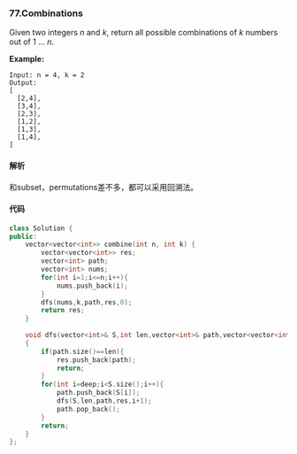 ### 77.Combinations

Given two integers *n* and *k*, return all possible combinations of *k* numbers out of 1 ... *n*.

**Example:**

```
Input: n = 4, k = 2
Output:
[
  [2,4],
  [3,4],
  [2,3],
  [1,2],
  [1,3],
  [1,4],
]
```

#### 解析

和subset，permutations差不多，都可以采用回溯法。

#### 代码

```c++
class Solution {
public:
    vector<vector<int>> combine(int n, int k) {
        vector<vector<int>> res;
        vector<int> path;
        vector<int> nums;
        for(int i=1;i<=n;i++){
            nums.push_back(i);
        }
        dfs(nums,k,path,res,0);
        return res;
    }
    
    void dfs(vector<int>& S,int len,vector<int>& path,vector<vector<int>>& res,int deep)
    {
        if(path.size()==len){
            res.push_back(path);
            return;
        }
        for(int i=deep;i<S.size();i++){
            path.push_back(S[i]);
            dfs(S,len,path,res,i+1);
            path.pop_back();
        }
        return;
    }
};
```

